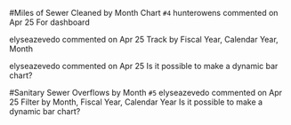 #Miles of Sewer Cleaned by Month Chart `#4`
hunterowens commented on Apr 25
For dashboard
     
elyseazevedo commented on Apr 25
Track by Fiscal Year, Calendar Year, Month
     
elyseazevedo commented on Apr 25
Is it possible to make a dynamic bar chart?

#Sanitary Sewer Overflows by Month `#5`
elyseazevedo commented on Apr 25
Filter by Month, Fiscal Year, Calendar Year
Is it possible to make a dynamic bar chart?

